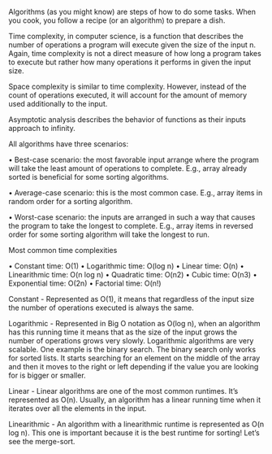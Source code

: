 Algorithms (as you might know) are steps of how to do some tasks. When you cook, you follow a
recipe (or an algorithm) to prepare a dish.

Time complexity, in computer science, is a function that describes the number of operations a
program will execute given the size of the input n. Again, time complexity is not a direct measure of how long a program takes to execute but rather how many operations it performs in given the input size.

Space complexity is similar to time complexity. However, instead of the count of operations
executed, it will account for the amount of memory used additionally to the input.

Asymptotic analysis describes the behavior of functions as their inputs approach
to infinity.

All algorithms have three scenarios:

• Best-case scenario: the most favorable input arrange where the program will take the least
amount of operations to complete. E.g., array already sorted is beneficial for some sorting
algorithms.

• Average-case scenario: this is the most common case. E.g., array items in random order for a
sorting algorithm.

• Worst-case scenario: the inputs are arranged in such a way that causes the program to take the
longest to complete. E.g., array items in reversed order for some sorting algorithm will take the
longest to run.

Most common time complexities

• Constant time: O(1)
• Logarithmic time: O(log n)
• Linear time: O(n)
• Linearithmic time: O(n log n)
• Quadratic time: O(n2)
• Cubic time: O(n3)
• Exponential time: O(2n)
• Factorial time: O(n!)

Constant - Represented as O(1), it means that regardless of the input size the number of operations executed is always the same.

Logarithmic - Represented in Big O notation as O(log n), when an algorithm has this running time it means that as the size of the input grows the number of operations grows very slowly. Logarithmic algorithms
are very scalable. One example is the binary search. The binary search only works for sorted lists. It starts searching for an element on the middle of the array and then it moves to the right or left depending if the value you are looking for is bigger or smaller.

Linear - Linear algorithms are one of the most common runtimes. It’s represented as O(n). Usually, an
algorithm has a linear running time when it iterates over all the elements in the input.

Linearithmic - An algorithm with a linearithmic runtime is represented as O(n log n). This one is important
because it is the best runtime for sorting! Let’s see the merge-sort.